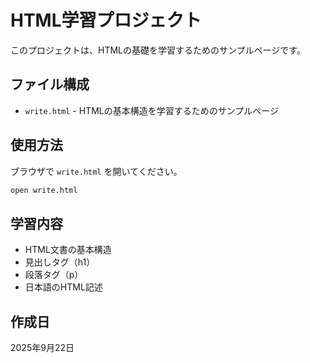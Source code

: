 # HTML学習プロジェクト

このプロジェクトは、HTMLの基礎を学習するためのサンプルページです。

## ファイル構成

- `write.html` - HTMLの基本構造を学習するためのサンプルページ

## 使用方法

ブラウザで `write.html` を開いてください。

```bash
open write.html
```

## 学習内容

- HTML文書の基本構造
- 見出しタグ（h1）
- 段落タグ（p）
- 日本語のHTML記述

## 作成日

2025年9月22日
